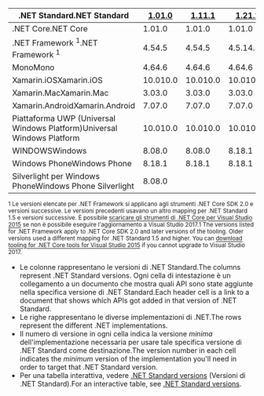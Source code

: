 | <span data-ttu-id="5e5c4-101">.NET Standard</span><span class="sxs-lookup"><span data-stu-id="5e5c4-101">.NET Standard</span></span>              | <span data-ttu-id="5e5c4-102">[1.0]</span><span class="sxs-lookup"><span data-stu-id="5e5c4-102">[1.0]</span></span> | <span data-ttu-id="5e5c4-103">[1.1]</span><span class="sxs-lookup"><span data-stu-id="5e5c4-103">[1.1]</span></span>  | <span data-ttu-id="5e5c4-104">[1.2]</span><span class="sxs-lookup"><span data-stu-id="5e5c4-104">[1.2]</span></span> | <span data-ttu-id="5e5c4-105">[1.3]</span><span class="sxs-lookup"><span data-stu-id="5e5c4-105">[1.3]</span></span> | <span data-ttu-id="5e5c4-106">[1.4]</span><span class="sxs-lookup"><span data-stu-id="5e5c4-106">[1.4]</span></span> | <span data-ttu-id="5e5c4-107">[1.5]</span><span class="sxs-lookup"><span data-stu-id="5e5c4-107">[1.5]</span></span>      | <span data-ttu-id="5e5c4-108">[1.6]</span><span class="sxs-lookup"><span data-stu-id="5e5c4-108">[1.6]</span></span>      | <span data-ttu-id="5e5c4-109">[2.0]</span><span class="sxs-lookup"><span data-stu-id="5e5c4-109">[2.0]</span></span>      |
|----------------------------|-------|--------|-------|-------|-------|------------|------------|------------|
| <span data-ttu-id="5e5c4-110">.NET Core</span><span class="sxs-lookup"><span data-stu-id="5e5c4-110">.NET Core</span></span>                  | <span data-ttu-id="5e5c4-111">1.0</span><span class="sxs-lookup"><span data-stu-id="5e5c4-111">1.0</span></span>   | <span data-ttu-id="5e5c4-112">1.0</span><span class="sxs-lookup"><span data-stu-id="5e5c4-112">1.0</span></span>    | <span data-ttu-id="5e5c4-113">1.0</span><span class="sxs-lookup"><span data-stu-id="5e5c4-113">1.0</span></span>   | <span data-ttu-id="5e5c4-114">1.0</span><span class="sxs-lookup"><span data-stu-id="5e5c4-114">1.0</span></span>   | <span data-ttu-id="5e5c4-115">1.0</span><span class="sxs-lookup"><span data-stu-id="5e5c4-115">1.0</span></span>   | <span data-ttu-id="5e5c4-116">1.0</span><span class="sxs-lookup"><span data-stu-id="5e5c4-116">1.0</span></span>        | <span data-ttu-id="5e5c4-117">1.0</span><span class="sxs-lookup"><span data-stu-id="5e5c4-117">1.0</span></span>        | <span data-ttu-id="5e5c4-118">2.0</span><span class="sxs-lookup"><span data-stu-id="5e5c4-118">2.0</span></span>        |
| <span data-ttu-id="5e5c4-119">.NET Framework <sup>1</sup></span><span class="sxs-lookup"><span data-stu-id="5e5c4-119">.NET Framework <sup>1</sup></span></span>| <span data-ttu-id="5e5c4-120">4.5</span><span class="sxs-lookup"><span data-stu-id="5e5c4-120">4.5</span></span>   | <span data-ttu-id="5e5c4-121">4.5</span><span class="sxs-lookup"><span data-stu-id="5e5c4-121">4.5</span></span>    | <span data-ttu-id="5e5c4-122">4.5.1</span><span class="sxs-lookup"><span data-stu-id="5e5c4-122">4.5.1</span></span> | <span data-ttu-id="5e5c4-123">4.6</span><span class="sxs-lookup"><span data-stu-id="5e5c4-123">4.6</span></span>   | <span data-ttu-id="5e5c4-124">4.6.1</span><span class="sxs-lookup"><span data-stu-id="5e5c4-124">4.6.1</span></span> | <span data-ttu-id="5e5c4-125">4.6.1</span><span class="sxs-lookup"><span data-stu-id="5e5c4-125">4.6.1</span></span>      | <span data-ttu-id="5e5c4-126">4.6.1</span><span class="sxs-lookup"><span data-stu-id="5e5c4-126">4.6.1</span></span>      | <span data-ttu-id="5e5c4-127">4.6.1</span><span class="sxs-lookup"><span data-stu-id="5e5c4-127">4.6.1</span></span>      |
| <span data-ttu-id="5e5c4-128">Mono</span><span class="sxs-lookup"><span data-stu-id="5e5c4-128">Mono</span></span>                       | <span data-ttu-id="5e5c4-129">4.6</span><span class="sxs-lookup"><span data-stu-id="5e5c4-129">4.6</span></span>   | <span data-ttu-id="5e5c4-130">4.6</span><span class="sxs-lookup"><span data-stu-id="5e5c4-130">4.6</span></span>    | <span data-ttu-id="5e5c4-131">4.6</span><span class="sxs-lookup"><span data-stu-id="5e5c4-131">4.6</span></span>   | <span data-ttu-id="5e5c4-132">4.6</span><span class="sxs-lookup"><span data-stu-id="5e5c4-132">4.6</span></span>   | <span data-ttu-id="5e5c4-133">4.6</span><span class="sxs-lookup"><span data-stu-id="5e5c4-133">4.6</span></span>   | <span data-ttu-id="5e5c4-134">4.6</span><span class="sxs-lookup"><span data-stu-id="5e5c4-134">4.6</span></span>        | <span data-ttu-id="5e5c4-135">4.6</span><span class="sxs-lookup"><span data-stu-id="5e5c4-135">4.6</span></span>        | <span data-ttu-id="5e5c4-136">5.4</span><span class="sxs-lookup"><span data-stu-id="5e5c4-136">5.4</span></span>        |
| <span data-ttu-id="5e5c4-137">Xamarin.iOS</span><span class="sxs-lookup"><span data-stu-id="5e5c4-137">Xamarin.iOS</span></span>                | <span data-ttu-id="5e5c4-138">10.0</span><span class="sxs-lookup"><span data-stu-id="5e5c4-138">10.0</span></span>  | <span data-ttu-id="5e5c4-139">10.0</span><span class="sxs-lookup"><span data-stu-id="5e5c4-139">10.0</span></span>   | <span data-ttu-id="5e5c4-140">10.0</span><span class="sxs-lookup"><span data-stu-id="5e5c4-140">10.0</span></span>  | <span data-ttu-id="5e5c4-141">10.0</span><span class="sxs-lookup"><span data-stu-id="5e5c4-141">10.0</span></span>  | <span data-ttu-id="5e5c4-142">10.0</span><span class="sxs-lookup"><span data-stu-id="5e5c4-142">10.0</span></span>  | <span data-ttu-id="5e5c4-143">10.0</span><span class="sxs-lookup"><span data-stu-id="5e5c4-143">10.0</span></span>       | <span data-ttu-id="5e5c4-144">10.0</span><span class="sxs-lookup"><span data-stu-id="5e5c4-144">10.0</span></span>       | <span data-ttu-id="5e5c4-145">10.14</span><span class="sxs-lookup"><span data-stu-id="5e5c4-145">10.14</span></span>      |
| <span data-ttu-id="5e5c4-146">Xamarin.Mac</span><span class="sxs-lookup"><span data-stu-id="5e5c4-146">Xamarin.Mac</span></span>                | <span data-ttu-id="5e5c4-147">3.0</span><span class="sxs-lookup"><span data-stu-id="5e5c4-147">3.0</span></span>   | <span data-ttu-id="5e5c4-148">3.0</span><span class="sxs-lookup"><span data-stu-id="5e5c4-148">3.0</span></span>    | <span data-ttu-id="5e5c4-149">3.0</span><span class="sxs-lookup"><span data-stu-id="5e5c4-149">3.0</span></span>   | <span data-ttu-id="5e5c4-150">3.0</span><span class="sxs-lookup"><span data-stu-id="5e5c4-150">3.0</span></span>   | <span data-ttu-id="5e5c4-151">3.0</span><span class="sxs-lookup"><span data-stu-id="5e5c4-151">3.0</span></span>   | <span data-ttu-id="5e5c4-152">3.0</span><span class="sxs-lookup"><span data-stu-id="5e5c4-152">3.0</span></span>        | <span data-ttu-id="5e5c4-153">3.0</span><span class="sxs-lookup"><span data-stu-id="5e5c4-153">3.0</span></span>        | <span data-ttu-id="5e5c4-154">3.8</span><span class="sxs-lookup"><span data-stu-id="5e5c4-154">3.8</span></span>        |
| <span data-ttu-id="5e5c4-155">Xamarin.Android</span><span class="sxs-lookup"><span data-stu-id="5e5c4-155">Xamarin.Android</span></span>            | <span data-ttu-id="5e5c4-156">7.0</span><span class="sxs-lookup"><span data-stu-id="5e5c4-156">7.0</span></span>   | <span data-ttu-id="5e5c4-157">7.0</span><span class="sxs-lookup"><span data-stu-id="5e5c4-157">7.0</span></span>    | <span data-ttu-id="5e5c4-158">7.0</span><span class="sxs-lookup"><span data-stu-id="5e5c4-158">7.0</span></span>   | <span data-ttu-id="5e5c4-159">7.0</span><span class="sxs-lookup"><span data-stu-id="5e5c4-159">7.0</span></span>   | <span data-ttu-id="5e5c4-160">7.0</span><span class="sxs-lookup"><span data-stu-id="5e5c4-160">7.0</span></span>   | <span data-ttu-id="5e5c4-161">7.0</span><span class="sxs-lookup"><span data-stu-id="5e5c4-161">7.0</span></span>        | <span data-ttu-id="5e5c4-162">7.0</span><span class="sxs-lookup"><span data-stu-id="5e5c4-162">7.0</span></span>        | <span data-ttu-id="5e5c4-163">8.0</span><span class="sxs-lookup"><span data-stu-id="5e5c4-163">8.0</span></span>        |
| <span data-ttu-id="5e5c4-164">Piattaforma UWP (Universal Windows Platform)</span><span class="sxs-lookup"><span data-stu-id="5e5c4-164">Universal Windows Platform</span></span> | <span data-ttu-id="5e5c4-165">10.0</span><span class="sxs-lookup"><span data-stu-id="5e5c4-165">10.0</span></span>  | <span data-ttu-id="5e5c4-166">10.0</span><span class="sxs-lookup"><span data-stu-id="5e5c4-166">10.0</span></span>   | <span data-ttu-id="5e5c4-167">10.0</span><span class="sxs-lookup"><span data-stu-id="5e5c4-167">10.0</span></span>  | <span data-ttu-id="5e5c4-168">10.0</span><span class="sxs-lookup"><span data-stu-id="5e5c4-168">10.0</span></span>  | <span data-ttu-id="5e5c4-169">10.0</span><span class="sxs-lookup"><span data-stu-id="5e5c4-169">10.0</span></span>  | <span data-ttu-id="5e5c4-170">10.0.16299</span><span class="sxs-lookup"><span data-stu-id="5e5c4-170">10.0.16299</span></span> | <span data-ttu-id="5e5c4-171">10.0.16299</span><span class="sxs-lookup"><span data-stu-id="5e5c4-171">10.0.16299</span></span> | <span data-ttu-id="5e5c4-172">10.0.16299</span><span class="sxs-lookup"><span data-stu-id="5e5c4-172">10.0.16299</span></span> |
| <span data-ttu-id="5e5c4-173">WINDOWS</span><span class="sxs-lookup"><span data-stu-id="5e5c4-173">Windows</span></span>                    | <span data-ttu-id="5e5c4-174">8.0</span><span class="sxs-lookup"><span data-stu-id="5e5c4-174">8.0</span></span>   | <span data-ttu-id="5e5c4-175">8.0</span><span class="sxs-lookup"><span data-stu-id="5e5c4-175">8.0</span></span>    | <span data-ttu-id="5e5c4-176">8.1</span><span class="sxs-lookup"><span data-stu-id="5e5c4-176">8.1</span></span>   |       |       |            |            |            |
| <span data-ttu-id="5e5c4-177">Windows Phone</span><span class="sxs-lookup"><span data-stu-id="5e5c4-177">Windows Phone</span></span>              | <span data-ttu-id="5e5c4-178">8.1</span><span class="sxs-lookup"><span data-stu-id="5e5c4-178">8.1</span></span>   | <span data-ttu-id="5e5c4-179">8.1</span><span class="sxs-lookup"><span data-stu-id="5e5c4-179">8.1</span></span>    | <span data-ttu-id="5e5c4-180">8.1</span><span class="sxs-lookup"><span data-stu-id="5e5c4-180">8.1</span></span>   |       |       |            |            |            |
| <span data-ttu-id="5e5c4-181">Silverlight per Windows Phone</span><span class="sxs-lookup"><span data-stu-id="5e5c4-181">Windows Phone Silverlight</span></span>  | <span data-ttu-id="5e5c4-182">8.0</span><span class="sxs-lookup"><span data-stu-id="5e5c4-182">8.0</span></span>   |        |       |       |       |            |            |            |

<span data-ttu-id="5e5c4-183"><sup>1 Le versioni elencate per .NET Framework si applicano agli strumenti .NET Core SDK 2.0 e versioni successive. Le versioni precedenti usavano un altro mapping per .NET Standard 1.5 e versioni successive. È possibile [scaricare gli strumenti di .NET Core per Visual Studio 2015](https://github.com/dotnet/core/blob/master/release-notes/download-archive.md) se non è possibile eseguire l'aggiornamento a Visual Studio 2017.</sup></span><span class="sxs-lookup"><span data-stu-id="5e5c4-183"><sup>1 The versions listed for .NET Framework apply to .NET Core SDK 2.0 and later versions of the tooling. Older versions used a different mapping for .NET Standard 1.5 and higher. You can [download tooling for .NET Core tools for Visual Studio 2015](https://github.com/dotnet/core/blob/master/release-notes/download-archive.md) if you cannot upgrade to Visual Studio 2017.</sup></span></span>

- <span data-ttu-id="5e5c4-184">Le colonne rappresentano le versioni di .NET Standard.</span><span class="sxs-lookup"><span data-stu-id="5e5c4-184">The columns represent .NET Standard versions.</span></span> <span data-ttu-id="5e5c4-185">Ogni cella di intestazione è un collegamento a un documento che mostra quali API sono state aggiunte nella specifica versione di .NET Standard.</span><span class="sxs-lookup"><span data-stu-id="5e5c4-185">Each header cell is a link to a document that shows which APIs got added in that version of .NET Standard.</span></span>
- <span data-ttu-id="5e5c4-186">Le righe rappresentano le diverse implementazioni di .NET.</span><span class="sxs-lookup"><span data-stu-id="5e5c4-186">The rows represent the different .NET implementations.</span></span>
- <span data-ttu-id="5e5c4-187">Il numero di versione in ogni cella indica la versione *minima* dell'implementazione necessaria per usare tale specifica versione di .NET Standard come destinazione.</span><span class="sxs-lookup"><span data-stu-id="5e5c4-187">The version number in each cell indicates the *minimum* version of the implementation you'll need in order to target that .NET Standard version.</span></span>
- <span data-ttu-id="5e5c4-188">Per una tabella interattiva, vedere [.NET Standard versions](http://immo.landwerth.net/netstandard-versions/#) (Versioni di .NET Standard).</span><span class="sxs-lookup"><span data-stu-id="5e5c4-188">For an interactive table, see [.NET Standard versions](http://immo.landwerth.net/netstandard-versions/#).</span></span>

[1.0]: https://github.com/dotnet/standard/blob/master/docs/versions/netstandard1.0.md
[1.1]: https://github.com/dotnet/standard/blob/master/docs/versions/netstandard1.1.md
[1.2]: https://github.com/dotnet/standard/blob/master/docs/versions/netstandard1.2.md
[1.3]: https://github.com/dotnet/standard/blob/master/docs/versions/netstandard1.3.md
[1.4]: https://github.com/dotnet/standard/blob/master/docs/versions/netstandard1.4.md
[1.5]: https://github.com/dotnet/standard/blob/master/docs/versions/netstandard1.5.md
[1.6]: https://github.com/dotnet/standard/blob/master/docs/versions/netstandard1.6.md
[2.0]: https://github.com/dotnet/standard/blob/master/docs/versions/netstandard2.0.md
